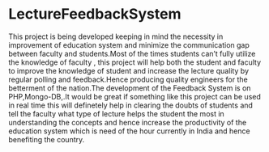 # LectureFeedbackSystem
This project is being developed keeping in mind the necessity in improvement of education system and minimize the communication gap between faculty and students.Most of the times students can’t fully utilize the knowledge of faculty , this project  will help both the student and faculty to improve the knowledge of student and increase the lecture quality by regular polling and feedback.Hence  producing quality engineers for the betterment of the nation.The development of the Feedback System is on PHP,Mongo-DB,.It would be great if something like this project can be used in real time this will definetely help in clearing the doubts of students and tell the faculty what type of lecture helps the student the most in understanding the concepts and hence increase the productivity of the education system which is need of the hour currently in India and hence benefiting the country.
